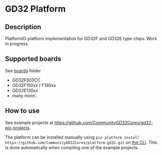 # GD32 Platform

## Description

PlatformIO platform implementation for GD32F and GD32E type chips. Work in progress.

## Supported boards

See [boards](https://github.com/CommunityGD32Cores/platform-gd32/tree/main/boards) folder

* GD32F303CC
* GD32F150xx / F190xx 
* GD32E130xx
* many more..

## How to use

See example projects at https://github.com/CommunityGD32Cores/gd32-pio-projects. 

The platform can be installed manually using `pio platform install https://github.com/CommunityGD32Cores/platform-gd32.git` on [the CLI](https://docs.platformio.org/en/latest/integration/ide/vscode.html#platformio-core-cli). This is done automatically when compiling one of the example projects. 

